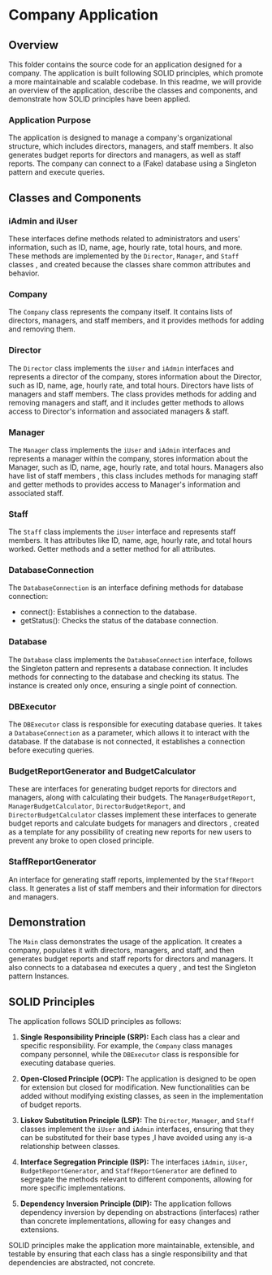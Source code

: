 # Company Application

## Overview
This folder contains the source code for an application designed for a company. The application is built following SOLID principles, which promote a more maintainable and scalable codebase. In this readme, we will provide an overview of the application, describe the classes and components, and demonstrate how SOLID principles have been applied.

### Application Purpose
The application is designed to manage a company's organizational structure, which includes directors, managers, and staff members. It also generates budget reports for directors and managers, as well as staff reports. The company can connect to a (Fake) database using a Singleton pattern and execute queries.

## Classes and Components

### iAdmin and iUser
These interfaces define methods related to administrators and users' information, such as ID, name, age, hourly rate, total hours, and more. These methods are implemented by the `Director`, `Manager`, and `Staff` classes , and created because the classes share common attributes and behavior. 

### Company
The `Company` class represents the company itself. It contains lists of directors, managers, and staff members, and it provides methods for adding and removing them.

### Director
The `Director` class implements the `iUser` and `iAdmin` interfaces and represents a director of the company, stores information about the Director, such as ID, name, age, hourly rate, and total hours. Directors have lists of managers and staff members. The class provides methods for adding and removing managers and staff, and it includes getter methods to allows access to Director's information and associated managers & staff.

### Manager
The `Manager` class implements the `iUser` and `iAdmin` interfaces and represents a manager within the company, stores information about the Manager, such as ID, name, age, hourly rate, and total hours. Managers also have list of staff members , this class includes methods for managing staff and getter methods to provides access to Manager's information and associated staff.

### Staff
The `Staff` class implements the `iUser` interface and represents staff members. It has attributes like ID, name, age, hourly rate, and total hours worked. Getter methods and a setter method for all attributes.

### DatabaseConnection 
The `DatabaseConnection` is an interface defining methods for database connection:
- connect(): Establishes a connection to the database.
- getStatus(): Checks the status of the database connection.

### Database
The `Database` class  implements the `DatabaseConnection` interface, follows the Singleton pattern and represents a database connection. It includes methods for connecting to the database and checking its status. The instance is created only once, ensuring a single point of connection.

### DBExecutor
The `DBExecutor` class is responsible for executing database queries. It takes a `DatabaseConnection` as a parameter, which allows it to interact with the database. If the database is not connected, it establishes a connection before executing queries.

### BudgetReportGenerator and BudgetCalculator
These are interfaces for generating budget reports for directors and managers, along with calculating their budgets. The `ManagerBudgetReport`, `ManagerBudgetCalculator`, `DirectorBudgetReport`, and `DirectorBudgetCalculator` classes implement these interfaces to generate budget reports and calculate budgets for managers and directors , created as a template for any possibility of creating new reports for new users to prevent any broke to open closed principle.

### StaffReportGenerator
An interface for generating staff reports, implemented by the `StaffReport` class. It generates a list of staff members and their information for directors and managers.


## Demonstration

The `Main` class demonstrates the usage of the application. It creates a company, populates it with directors, managers, and staff, and then generates budget reports and staff reports for directors and managers. It also connects to a databasea nd executes a query , and test the Singleton pattern Instances.

## SOLID Principles

The application follows SOLID principles as follows:

1. **Single Responsibility Principle (SRP):** Each class has a clear and specific responsibility. For example, the `Company` class manages company personnel, while the `DBExecutor` class is responsible for executing database queries.

2. **Open-Closed Principle (OCP):** The application is designed to be open for extension but closed for modification. New functionalities can be added without modifying existing classes, as seen in the implementation of budget reports.

3. **Liskov Substitution Principle (LSP):** The `Director`, `Manager`, and `Staff` classes implement the `iUser` and `iAdmin` interfaces, ensuring that they can be substituted for their base types ,I have avoided using any is-a relationship between classes.

4. **Interface Segregation Principle (ISP):** The interfaces `iAdmin`, `iUser`, `BudgetReportGenerator`, and `StaffReportGenerator` are defined to segregate the methods relevant to different components, allowing for more specific implementations.

5. **Dependency Inversion Principle (DIP):** The application follows dependency inversion by depending on abstractions (interfaces) rather than concrete implementations, allowing for easy changes and extensions.

SOLID principles make the application more maintainable, extensible, and testable by ensuring that each class has a single responsibility and that dependencies are abstracted, not concrete.